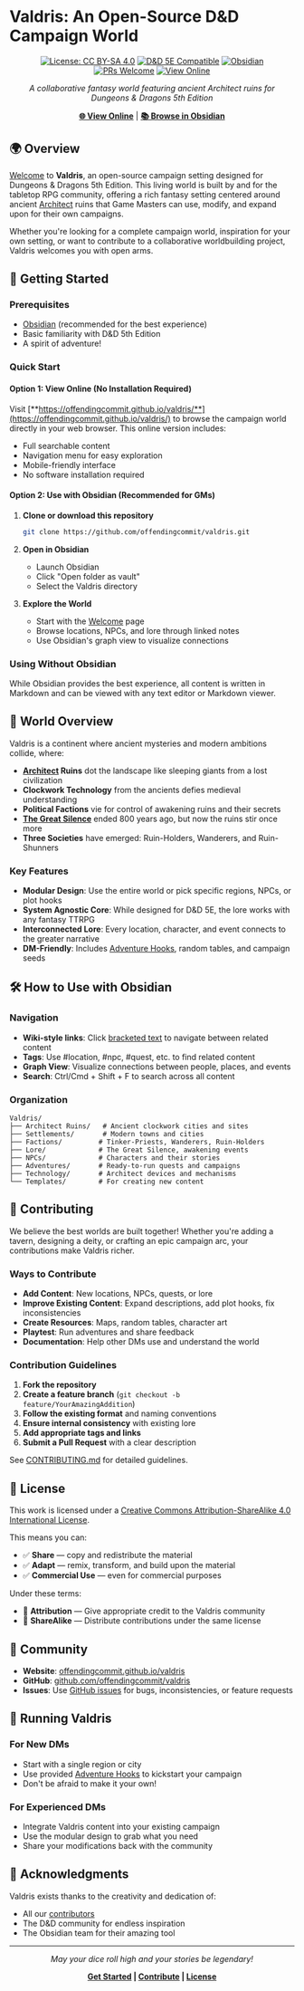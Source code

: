 # Valdris: An Open-Source D&D Campaign World

<div align="center">

[![License: CC BY-SA 4.0](https://img.shields.io/badge/License-CC%20BY--SA%204.0-lightgrey.svg)](https://creativecommons.org/licenses/by-sa/4.0/)
[![D&D 5E Compatible](https://img.shields.io/badge/D%26D-5E%20Compatible-red)](https://dnd.wizards.com/)
[![Obsidian](https://img.shields.io/badge/Obsidian-Ready-7c3aed)](https://obsidian.md/)
[![PRs Welcome](https://img.shields.io/badge/PRs-welcome-brightgreen.svg)](CONTRIBUTING.md)
[![View Online](https://img.shields.io/badge/View-Online-blue)](https://offendingcommit.github.io/valdris/)

*A collaborative fantasy world featuring ancient Architect ruins for Dungeons & Dragons 5th Edition*

[**🌐 View Online**](https://offendingcommit.github.io/valdris/) | [**📚 Browse in Obsidian**](#-getting-started)

</div>

## 🌍 Overview

[Welcome](Welcome.md) to **Valdris**, an open-source campaign setting designed for Dungeons & Dragons 5th Edition. This living world is built by and for the tabletop RPG community, offering a rich fantasy setting centered around ancient [Architect](Architect.md) ruins that Game Masters can use, modify, and expand upon for their own campaigns.

Whether you're looking for a complete campaign world, inspiration for your own setting, or want to contribute to a collaborative worldbuilding project, Valdris welcomes you with open arms.

## 🚀 Getting Started

### Prerequisites

- [Obsidian](https://obsidian.md/) (recommended for the best experience)
- Basic familiarity with D&D 5th Edition
- A spirit of adventure!

### Quick Start

#### Option 1: View Online (No Installation Required)

Visit [**https://offendingcommit.github.io/valdris/**](https://offendingcommit.github.io/valdris/) to browse the campaign world directly in your web browser. This online version includes:
- Full searchable content
- Navigation menu for easy exploration
- Mobile-friendly interface
- No software installation required

#### Option 2: Use with Obsidian (Recommended for GMs)

1. **Clone or download this repository**
   ```bash
   git clone https://github.com/offendingcommit/valdris.git
   ```

2. **Open in Obsidian**
   - Launch Obsidian
   - Click "Open folder as vault"
   - Select the Valdris directory

3. **Explore the World**
   - Start with the [Welcome](Welcome.md) page
   - Browse locations, NPCs, and lore through linked notes
   - Use Obsidian's graph view to visualize connections

### Using Without Obsidian

While Obsidian provides the best experience, all content is written in Markdown and can be viewed with any text editor or Markdown viewer.

## 📖 World Overview

Valdris is a continent where ancient mysteries and modern ambitions collide, where:

- **[Architect](Architect.md) Ruins** dot the landscape like sleeping giants from a lost civilization
- **Clockwork Technology** from the ancients defies medieval understanding
- **Political Factions** vie for control of awakening ruins and their secrets
- **[The Great Silence](The%20Great%20Silence.md)** ended 800 years ago, but now the ruins stir once more
- **Three Societies** have emerged: Ruin-Holders, Wanderers, and Ruin-Shunners

### Key Features

- **Modular Design**: Use the entire world or pick specific regions, NPCs, or plot hooks
- **System Agnostic Core**: While designed for D&D 5E, the lore works with any fantasy TTRPG
- **Interconnected Lore**: Every location, character, and event connects to the greater narrative
- **DM-Friendly**: Includes [Adventure Hooks](Adventure%20Hooks.md), random tables, and campaign seeds

## 🛠️ How to Use with Obsidian

### Navigation
- **Wiki-style links**: Click [bracketed text](bracketed%20text.md) to navigate between related content
- **Tags**: Use #location, #npc, #quest, etc. to find related content
- **Graph View**: Visualize connections between people, places, and events
- **Search**: Ctrl/Cmd + Shift + F to search across all content

### Organization
```
Valdris/
├── Architect Ruins/   # Ancient clockwork cities and sites
├── Settlements/       # Modern towns and cities
├── Factions/         # Tinker-Priests, Wanderers, Ruin-Holders
├── Lore/             # The Great Silence, awakening events
├── NPCs/             # Characters and their stories
├── Adventures/       # Ready-to-run quests and campaigns
├── Technology/       # Architect devices and mechanisms
└── Templates/        # For creating new content
```

## 🤝 Contributing

We believe the best worlds are built together! Whether you're adding a tavern, designing a deity, or crafting an epic campaign arc, your contributions make Valdris richer.

### Ways to Contribute

- **Add Content**: New locations, NPCs, quests, or lore
- **Improve Existing Content**: Expand descriptions, add plot hooks, fix inconsistencies
- **Create Resources**: Maps, random tables, character art
- **Playtest**: Run adventures and share feedback
- **Documentation**: Help other DMs use and understand the world

### Contribution Guidelines

1. **Fork the repository**
2. **Create a feature branch** (`git checkout -b feature/YourAmazingAddition`)
3. **Follow the existing format** and naming conventions
4. **Ensure internal consistency** with existing lore
5. **Add appropriate tags and links**
6. **Submit a Pull Request** with a clear description

See [CONTRIBUTING.md](CONTRIBUTING.md) for detailed guidelines.

## 📜 License

This work is licensed under a [Creative Commons Attribution-ShareAlike 4.0 International License](LICENSE).

This means you can:
- ✅ **Share** — copy and redistribute the material
- ✅ **Adapt** — remix, transform, and build upon the material
- ✅ **Commercial Use** — even for commercial purposes

Under these terms:
- 📝 **Attribution** — Give appropriate credit to the Valdris community
- 🔄 **ShareAlike** — Distribute contributions under the same license

## 🌟 Community

- **Website**: [offendingcommit.github.io/valdris](https://offendingcommit.github.io/valdris/)
- **GitHub**: [github.com/offendingcommit/valdris](https://github.com/offendingcommit/valdris)
- **Issues**: Use [GitHub issues](https://github.com/offendingcommit/valdris/issues) for bugs, inconsistencies, or feature requests

## 🎲 Running Valdris

### For New DMs
- Start with a single region or city
- Use provided [Adventure Hooks](Adventure%20Hooks.md) to kickstart your campaign
- Don't be afraid to make it your own!

### For Experienced DMs
- Integrate Valdris content into your existing campaign
- Use the modular design to grab what you need
- Share your modifications back with the community

## 🙏 Acknowledgments

Valdris exists thanks to the creativity and dedication of:
- All our [contributors](https://github.com/offendingcommit/valdris/graphs/contributors)
- The D&D community for endless inspiration
- The Obsidian team for their amazing tool

---

<div align="center">

*May your dice roll high and your stories be legendary!*

**[Get Started](Welcome.md) | [Contribute](CONTRIBUTING.md) | [License](LICENSE)**

</div>